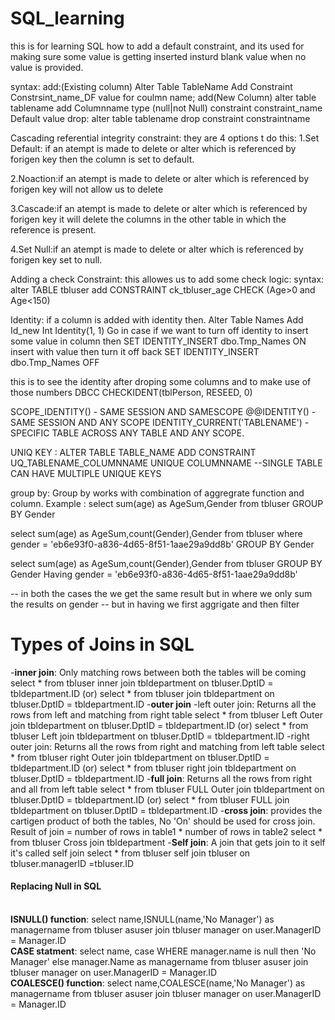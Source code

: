 # SQL_learning
this is for learning SQL
how to add a default constraint, and its used for making sure some value is getting inserted insturd blank value when no value is provided.

syntax:
add:(Existing column)
Alter Table TableName
Add Constraint Constrsint_name_DF value for coulmn name;
add(New Column)
alter table tablename
add Columnname type (null|not Null)
constraint constraint_name Default value
drop:
alter table tablename
drop constraint constraintname

Cascading referential integrity constraint:
they are 4 options t do this:
1.Set Default: if an atempt is made to delete or alter which is referenced by forigen key then the column is set to default.

2.Noaction:if an atempt is made to delete or alter which is referenced by forigen key will not allow us to delete

3.Cascade:if an atempt is made to delete or alter which is referenced by forigen key it will delete the columns in the other table in which the reference is present.

4.Set Null:if an atempt is made to delete or alter which is referenced by forigen key set to null.


Adding a check Constraint:
  this allowes us to add some check logic:
syntax:
alter TABLE tbluser
add CONSTRAINT ck_tbluser_age CHECK (Age>0 and Age<150)

Identity:
if a column is added with identity then.
Alter Table Names
Add Id_new Int Identity(1, 1)
Go
in case if we want to turn off identity to insert some value in column then
SET IDENTITY_INSERT dbo.Tmp_Names ON
insert with value then turn it off back
SET IDENTITY_INSERT dbo.Tmp_Names OFF
  
 this is to see the identity after droping some columns and to make use of those numbers
 DBCC CHECKIDENT(tblPerson, RESEED, 0)
 
 SCOPE_IDENTITY() - SAME SESSION AND SAMESCOPE
 @@IDENTITY() - SAME SESSION AND ANY SCOPE
 IDENTITY_CURRENT('TABLENAME') - SPECIFIC TABLE ACROSS ANY TABLE AND ANY SCOPE.
 
 
 UNIQ KEY :
ALTER TABLE TABLE_NAME
ADD CONSTRAINT UQ_TABLENAME_COLUMNNAME UNIQUE COLUMNNAME
--SINGLE TABLE CAN HAVE MULTIPLE UNIQUE KEYS

group by:
Group by works with combination of aggregrate function and column.
Example : select sum(age) as AgeSum,Gender from tbluser GROUP BY Gender

select sum(age) as AgeSum,count(Gender),Gender from tbluser 
where gender = 'eb6e93f0-a836-4d65-8f51-1aae29a9dd8b'
GROUP BY Gender 

select sum(age) as AgeSum,count(Gender),Gender from tbluser 
GROUP BY Gender 
Having gender = 'eb6e93f0-a836-4d65-8f51-1aae29a9dd8b'

-- in both the cases the we get the same result but in where we only sum the results on gender
-- but in having we first aggrigate and then filter

<h1>Types of Joins in SQL</h1>
-<b>inner join</b>: Only matching rows between both the tables will be coming
select * from tbluser inner join tbldepartment 
on tbluser.DptID = tbldepartment.ID
(or)
select * from tbluser join tbldepartment 
on tbluser.DptID = tbldepartment.ID
-<b>outer join</b>
  -left outer join: Returns all the rows from left and  matching from right table
  select * from tbluser Left Outer join tbldepartment 
  on tbluser.DptID = tbldepartment.ID
  (or)
  select * from tbluser Left join tbldepartment 
  on tbluser.DptID = tbldepartment.ID
  -right outer join: Returns all the rows from right  and  matching from left table
  select * from tbluser right Outer join tbldepartment 
  on tbluser.DptID = tbldepartment.ID
  (or)
  select * from tbluser right join tbldepartment 
  on tbluser.DptID = tbldepartment.ID
  -<b>full join</b>: Returns all the rows from right and  all from left table
  select * from tbluser FULL Outer join tbldepartment 
  on tbluser.DptID = tbldepartment.ID
  (or)
  select * from tbluser FULL join tbldepartment 
  on tbluser.DptID = tbldepartment.ID
-<b>cross join</b>: provides the cartigen product of both the tables, No 'On' should be used for cross join.
Result of join = number of rows in table1 * number of rows in table2
  select * from tbluser Cross join tbldepartment 
  -<b>Self join</b>: A join that gets join to it self it's called self join
   select * from tbluser self join tbluser on tbluser.managerID =tbluser.ID


<h4>Replacing Null in SQL</h4>
<br/>
<b>ISNULL() function</b>:
select name,ISNULL(name,'No Manager') as managername from tbluser asuser join tbluser manager
on user.ManagerID = Manager.ID
<br/>
<b>CASE statment</b>:
select name,
case
WHERE manager.name is null then 'No Manager' else manager.Name
as managername from tbluser asuser join tbluser manager
on user.ManagerID = Manager.ID
<br/>
<b>COALESCE() function</b>:
select name,COALESCE(name,'No Manager') as managername from tbluser asuser join tbluser manager
on user.ManagerID = Manager.ID

